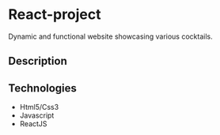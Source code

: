 # React-project

Dynamic and functional website showcasing various cocktails.

## Description

## Technologies

- Html5/Css3
- Javascript
- ReactJS
